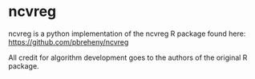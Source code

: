 # ncvreg
ncvreg is a python implementation of the ncvreg R package found here: https://github.com/pbreheny/ncvreg

All credit for algorithm development goes to the authors of the original R package.
